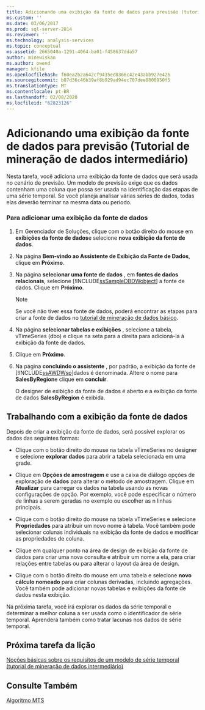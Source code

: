 ```yaml
---
title: Adicionando uma exibição da fonte de dados para previsão (tutorial de mineração de dados intermediários) | Microsoft Docs
ms.custom: ''
ms.date: 03/06/2017
ms.prod: sql-server-2014
ms.reviewer: ''
ms.technology: analysis-services
ms.topic: conceptual
ms.assetid: 2665040a-1291-4064-ba01-f458637dda57
author: minewiskan
ms.author: owend
manager: kfile
ms.openlocfilehash: f60ea2b2a642cf9435ed8366c42e43abb927e426
ms.sourcegitcommit: b87d36c46b39af8b929ad94ec707dee8800950f5
ms.translationtype: MT
ms.contentlocale: pt-BR
ms.lasthandoff: 02/08/2020
ms.locfileid: "62823126"
---
```

# <a name="adding-a-data-source-view-for-forecasting-intermediate-data-mining-tutorial"></a>Adicionando uma exibição da fonte de dados para previsão (Tutorial de mineração de dados intermediário)
  Nesta tarefa, você adiciona uma exibição da fonte de dados que será usada no cenário de previsão. Um modelo de previsão exige que os dados contenham uma coluna que possa ser usada na identificação das etapas de uma série temporal. Se você planeja analisar várias séries de dados, todas elas deverão terminar na mesma data ou período.  
  
### <a name="to-add-a-data-source-view"></a>Para adicionar uma exibição da fonte de dados  
  
1.  Em Gerenciador de Soluções, clique com o botão direito do mouse em **exibições da fonte de dados**e selecione **nova exibição da fonte de dados**.  
  
2.  Na página **Bem-vindo ao Assistente de Exibição da Fonte de Dados**, clique em **Próximo**.  
  
3.  Na página **selecionar uma fonte de dados** , em **fontes de dados relacionais**, selecione [!INCLUDE[ssSampleDBDWobject](../includes/sssampledbdwobject-md.md)] a fonte de dados. Clique em **Próximo**.  
  
    > [!NOTE]  
    >  Se você não tiver essa fonte de dados, poderá encontrar as etapas para criar a fonte de dados no [tutorial de mineração de dados básico](../../2014/tutorials/basic-data-mining-tutorial.md).  
  
4.  Na página **selecionar tabelas e exibições** , selecione a tabela, vTimeSeries (dbo) e clique na seta para a direita para adicioná-la à exibição da fonte de dados.  
  
5.  Clique em **Próximo**.  
  
6.  Na página **concluindo o assistente** , por padrão, a exibição da fonte de [!INCLUDE[ssAWDWsp](../includes/ssawdwsp-md.md)]dados é denominada. Altere o nome para **SalesByRegion**e clique em **concluir**.  
  
     O designer de exibição da fonte de dados é aberto e a exibição da fonte de dados **SalesByRegion** é exibida.  
  
## <a name="working-with-the-data-source-view"></a>Trabalhando com a exibição da fonte de dados  
 Depois de criar a exibição da fonte de dados, será possível explorar os dados das seguintes formas:  
  
-   Clique com o botão direito do mouse na tabela vTimeSeries no designer e selecione **explorar dados** para abrir a tabela selecionada em uma grade.  
  
-   Clique em **Opções de amostragem** e use a caixa de diálogo opções de exploração de **dados** para alterar o método de amostragem. Clique em **Atualizar** para carregar os dados na tabela usando as novas configurações de opção. Por exemplo, você pode especificar o número de linhas a serem geradas no exemplo ou escolher as n linhas principais.  
  
-   Clique com o botão direito do mouse na tabela vTimeSeries e selecione **Propriedades** para atribuir um novo nome à tabela. Você também pode selecionar colunas individuais na exibição da fonte de dados e modificar as propriedades de coluna.  
  
-   Clique em qualquer ponto na área de design de exibição da fonte de dados para criar uma nova consulta e atribuir um nome a ela, para criar relações entre tabelas ou para alterar o layout da área de design.  
  
-   Clique com o botão direito do mouse em uma tabela e selecione **novo cálculo nomeado** para criar colunas derivadas, incluindo agregações. Você também pode adicionar novas tabelas e exibições da fonte de dados nesta exibição.  
  
 Na próxima tarefa, você irá explorar os dados da série temporal e determinar a melhor coluna a ser usada como o identificador de série temporal. Aprenderá também como tratar lacunas nos dados de série temporal.  
  
## <a name="next-task-in-lesson"></a>Próxima tarefa da lição  
 [Noções básicas sobre os requisitos de um modelo de série temporal &#40;tutorial de mineração de dados intermediário&#41;](../../2014/tutorials/time-series-model-requirements-intermediate-data-mining-tutorial.md)  
  
## <a name="see-also"></a>Consulte Também  
 [Algoritmo MTS](../../2014/analysis-services/data-mining/microsoft-time-series-algorithm.md)  
  
  
